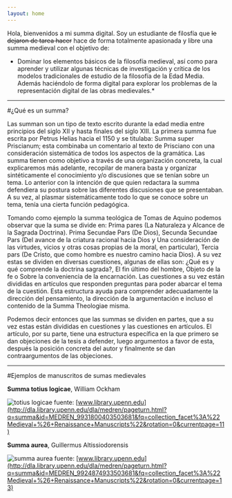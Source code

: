```yaml
--- 
layout: home 
--- 
```

Hola, bienvenidos a mi summa digital. Soy un estudiante de filosfía que ~~le dejaron de tarea hacer~~ hace de forma totalmente apasionada y libre una summa medieval con el objetivo de: 

* Dominar los elementos básicos de la filosofía medieval, así como para aprender y utilizar algunas técnicas de investigación y crítica de los modelos tradicionales de estudio de la filosofía de la Edad Media. Además haciéndolo de forma digital para explorar los problemas de la representación digital de las obras medievales.*  
 
---
#¿Qué es un summa?

Las summan son un tipo de texto escrito durante la edad media entre principios del siglo XII y hasta finales del siglo XIII. La primera summa fue escrita por Petrus Helias hacia el 1150 y se titulaba: Summa super Priscianum; esta combinaba un comentario al texto de Prisciano con una consideración sistemática de todos los aspectos de la gramática. Las summa tienen como objetivo a través de una organización concreta, la cual explicaremos más adelante, recopilar de manera basta y organizar sintéticamente el conocimiento y/o discusiones que se tenían  sobre un tema. Lo anterior con la intención de que quien redactara la summa defendiera su postura sobre las diferentes discusiones que se presentaban. A su vez, al plasmar sistemáticamente todo lo que se conoce sobre un tema, tenía una cierta función pedagógica. 

Tomando como ejemplo la summa teológica de Tomas de Aquino podemos observar que la suma se divide en: Prima pares  (La Naturaleza y Alcance de la Sagrada Doctrina). Prima Secundae Pars (De Dios), Secunda Secundae Pars  (Del avance de la criatura racional hacia Dios y Una consideración de las virtudes, vicios y otras cosas propias de la moral, en particular), Tercia pars (De Cristo, que como hombre es nuestro camino hacia Dios). A su vez estas se dividen en diversas cuestiones, algunas de ellas son: ¿Qué es y qué comprende la doctrina sagrada?, El fin último del hombre, Objeto de la fe o Sobre la conveniencia de la encarnación. Las cuestiones a su vez están divididas en artículos que responden preguntas para poder abarcar el tema de la cuestión. Esta estructura ayuda para comprender adecuadamente la dirección del pensamiento, la dirección de la argumentación e incluso el contenido de la Summa Theologiae misma. 

Podemos decir entonces que las summas se dividen en partes, que a su vez estas están divididas en cuestiones y las cuestiones en artículos. El artículo, por su parte, tiene una estructura específica en la que primero se dan objeciones de la tesis a defender, luego argumentos a favor de esta, después la posición concreta del autor y finalmente se dan contraargumentos de las objeciones.

---
#Ejemplos de manuscritos de sumas medievales 

**Summa totius logicae**, William Ockham

![totius logicae](https://repo.library.upenn.edu/djatoka/resolver?url_ver=Z39.88-2004&svc_id=info:lanl-repo/svc/getRegion&svc_val_fmt=info:ofi/fmt:kev:mtx:jpeg2000&svc.format=image/jpeg&rft_id=medren_mscodex825_wk1_body0001&svc.level=4&svc.rotate=0 "Summa totius logicae")
fuente: [www.library.upenn.edu](http://dla.library.upenn.edu/dla/medren/pageturn.html?q=summa&id=MEDREN_9931800403503681&fq=collection_facet%3A%22Medieval+%26+Renaissance+Manuscripts%22&rotation=0&currentpage=11)

**Summa aurea**, Guillermus Altissiodorensis

![summa aurea](https://repo.library.upenn.edu/djatoka/resolver?url_ver=Z39.88-2004&svc_id=info:lanl-repo/svc/getRegion&svc_val_fmt=info:ofi/fmt:kev:mtx:jpeg2000&svc.format=image/jpeg&rft_id=medren_mscodex699_wk1_body0005&svc.level=4&svc.rotate=0 "Summa aurea")
fuente: [www.library.upenn.edu](http://dla.library.upenn.edu/dla/medren/pageturn.html?q=summa&id=MEDREN_9924874933503681&fq=collection_facet%3A%22Medieval+%26+Renaissance+Manuscripts%22&rotation=0&currentpage=13)

